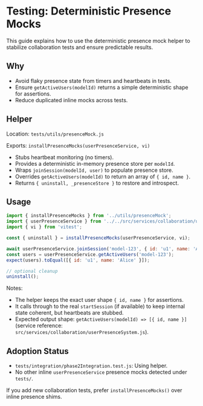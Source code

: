 # Testing: Deterministic Presence Mocks

This guide explains how to use the deterministic presence mock helper to stabilize collaboration tests and ensure predictable results.

## Why

- Avoid flaky presence state from timers and heartbeats in tests.
- Ensure `getActiveUsers(modelId)` returns a simple deterministic shape for assertions.
- Reduce duplicated inline mocks across tests.

## Helper

Location: `tests/utils/presenceMock.js`

Exports: `installPresenceMocks(userPresenceService, vi)`

- Stubs heartbeat monitoring (no timers).
- Provides a deterministic in-memory presence store per `modelId`.
- Wraps `joinSession(modelId, user)` to populate presence store.
- Overrides `getActiveUsers(modelId)` to return an array of `{ id, name }`.
- Returns `{ uninstall, _presenceStore }` to restore and introspect.

## Usage

```js
import { installPresenceMocks } from '../utils/presenceMock';
import { userPresenceService } from '../../src/services/collaboration/userPresenceSystem';
import { vi } from 'vitest';

const { uninstall } = installPresenceMocks(userPresenceService, vi);

await userPresenceService.joinSession('model-123', { id: 'u1', name: 'Alice' });
const users = userPresenceService.getActiveUsers('model-123');
expect(users).toEqual([{ id: 'u1', name: 'Alice' }]);

// optional cleanup
uninstall();
```

Notes:

- The helper keeps the exact user shape `{ id, name }` for assertions.
- It calls through to the real `startSession` (if available) to keep internal state coherent, but heartbeats are stubbed.
- Expected output shape: `getActiveUsers(modelId) => [{ id, name }]` (service reference: `src/services/collaboration/userPresenceSystem.js`).

## Adoption Status

- `tests/integration/phase2Integration.test.js`: Using helper.
- No other inline `userPresenceService` presence mocks detected under `tests/`.

If you add new collaboration tests, prefer `installPresenceMocks()` over inline presence shims.

